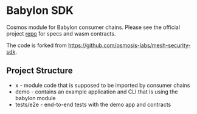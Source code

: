 # Babylon SDK

Cosmos module for Babylon consumer chains. Please see the official project [repo](https://github.com/babylonlabs-io/babylon) for specs and wasm contracts.

The code is forked from https://github.com/osmosis-labs/mesh-security-sdk.
## Project Structure

* x - module code that is supposed to be imported by consumer chains
* demo - contains an example application and CLI that is using the babylon module
* tests/e2e - end-to-end tests with the demo app and contracts  
